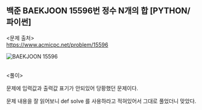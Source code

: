 ## 백준 BAEKJOON 15596번 정수 N개의 합 [PYTHON/파이썬]

<문제 출처><br>
https://www.acmicpc.net/problem/15596

![BAEKJOON 15596](https://blog.kakaocdn.net/dn/qey3L/btrMyZN9vtz/INJtmgLWfrXLwpM53kquok/img.png)

<br>
<풀이><br>

문제에 입력값과 출력값 표기가 안되있어 당황했던 문제이다.

문제 내용을 잘 읽어보니 def solve 를 사용하라고 적혀있어서 그대로 풀었더니 맞았다.

